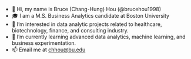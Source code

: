 - 👋 Hi, my name is Bruce (Chang-Hung) Hou (@brucehou1998)
- 🎓 I am a M.S. Business Analytics candidate at Boston University
- 👀 I’m interested in data analytic projects related to healthcare, biotechnology, finance, and consulting industry.
- 🌱 I’m currently learning advanced data analytics, machine learning, and business experimentation.
- 📫 Email me at chhou@bu.edu


